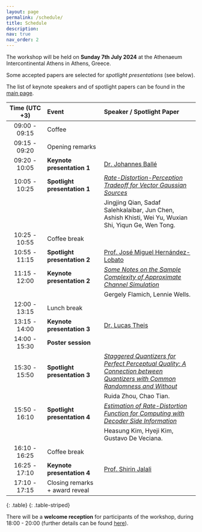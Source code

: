 ```yaml
---
layout: page
permalink: /schedule/
title: Schedule
description:
nav: true
nav_order: 2
---
```

The workshop will be held on **Sunday 7th July 2024** at the Athenaeum Intercontinental Athens in Athens, Greece.

Some accepted papers are selected for *spotlight presentations* (see below).

The list of keynote speakers and of spotlight papers can be found in the [main page](https://learn-to-compress-workshop-isit.github.io/).

<style>
table th:first-of-type {
    width: 20%;
}
table th:nth-of-type(2) {
    width: 30%;
}
table th:nth-of-type(3) {
    width: 50%;
}
</style>

| **Time (UTC +3)** | **Event** | **Speaker / Spotlight Paper** |
| :----------:   | :------- | :------- |
| 09:00 - 09:15 | Coffee | |
| 09:15 - 09:20 | Opening remarks | | 
| 09:20 - 10:05 | **Keynote presentation 1**  | [Dr. Johannes Ballé](https://balle.io/) |
| 10:05 - 10:25 | **Spotlight presentation 1** | [*Rate-Distortion-Perception Tradeoff for Vector Gaussian Sources*](https://openreview.net/forum?id=NP2eeHpVJO) |
| | | Jingjing Qian, Sadaf Salehkalaibar, Jun Chen, Ashish Khisti, Wei Yu, Wuxian Shi, Yiqun Ge, Wen Tong.|
| 10:25 - 10:55 | Coffee break | |
| 10:55 - 11:15 | **Spotlight presentation 2** | [Prof. José Miguel Hernández-Lobato](https://jmhl.org/) |
| 11:15 - 12:00 | **Keynote presentation 2**  | [*Some Notes on the Sample Complexity of Approximate Channel Simulation*](https://openreview.net/forum?id=Hq07uannyG) |
| | | Gergely Flamich, Lennie Wells. | 
| 12:00 - 13:15 | Lunch break | |
| 13:15 - 14:00 | **Keynote presentation 3**  | [Dr. Lucas Theis](https://theis.io/) |
| 14:00 - 15:30 | **Poster session**  | |
| 15:30 - 15:50 | **Spotlight presentation 3** | [*Staggered Quantizers for Perfect Perceptual Quality: A Connection between Quantizers with Common Randomness and Without*](https://openreview.net/forum?id=keX3SC5cOt) |
| | | Ruida Zhou, Chao Tian. |
| 15:50 - 16:10 | **Spotlight presentation 4** | [*Estimation of Rate-Distortion Function for Computing with Decoder Side Information*](https://openreview.net/forum?id=xDa9Dxoww0) |
| | | Heasung Kim, Hyeji Kim, Gustavo De Veciana. | 
| 16:10 - 16:25 | Coffee break | |
| 16:25 - 17:10 | **Keynote presentation 4**  | [Prof. Shirin Jalali](https://sites.google.com/site/shirinjalali/home) |
| 17:10 - 17:15 | Closing remarks + award reveal | | 
{: .table}
{: .table-striped}

There will be a **welcome reception** for participants of the workshop, during 18:00 - 20:00 (further details can be found [here](https://2024.ieee-isit.org/tutorials-and-workshops-reception)).



<br>

